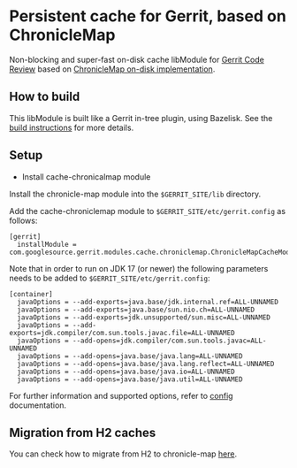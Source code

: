 # Persistent cache for Gerrit, based on ChronicleMap

Non-blocking and super-fast on-disk cache libModule for [Gerrit Code Review](https://gerritcodereview.com)
based on [ChronicleMap on-disk implementation](https://github.com/OpenHFT/Chronicle-Map).

## How to build

This libModule is built like a Gerrit in-tree plugin, using Bazelisk. See the
[build instructions](src/main/resources/Documentation/build.md) for more details.


## Setup

* Install cache-chronicalmap module

Install the chronicle-map module into the `$GERRIT_SITE/lib` directory.

Add the cache-chroniclemap module to `$GERRIT_SITE/etc/gerrit.config` as follows:

```
[gerrit]
  installModule = com.googlesource.gerrit.modules.cache.chroniclemap.ChronicleMapCacheModule
```

Note that in order to run on JDK 17 (or newer) the following parameters needs to be added
to `$GERRIT_SITE/etc/gerrit.config`:

```
[container]
  javaOptions = --add-exports=java.base/jdk.internal.ref=ALL-UNNAMED
  javaOptions = --add-exports=java.base/sun.nio.ch=ALL-UNNAMED
  javaOptions = --add-exports=jdk.unsupported/sun.misc=ALL-UNNAMED
  javaOptions = --add-exports=jdk.compiler/com.sun.tools.javac.file=ALL-UNNAMED
  javaOptions = --add-opens=jdk.compiler/com.sun.tools.javac=ALL-UNNAMED
  javaOptions = --add-opens=java.base/java.lang=ALL-UNNAMED
  javaOptions = --add-opens=java.base/java.lang.reflect=ALL-UNNAMED
  javaOptions = --add-opens=java.base/java.io=ALL-UNNAMED
  javaOptions = --add-opens=java.base/java.util=ALL-UNNAMED
```

For further information and supported options, refer to [config](src/main/resources/Documentation/config.md)
documentation.

## Migration from H2 caches

You can check how to migrate from H2 to chronicle-map [here](src/main/resources/Documentation/migration.md).